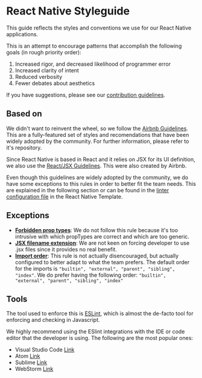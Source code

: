 # React Native Styleguide

This guide reflects the styles and conventions we use for our React Native applications. 

This is an attempt to encourage patterns that accomplish the following goals (in
rough priority order):

 1. Increased rigor, and decreased likelihood of programmer error
 1. Increased clarity of intent
 1. Reduced verbosity
 1. Fewer debates about aesthetics

If you have suggestions, please see our [contribution guidelines](/#contributing).

## Based on

We didn't want to reinvent the wheel, so we follow the [Airbnb Guidelines](https://github.com/airbnb/javascript). This are a fully-featured set of styles and recomendations that have been widely adopted by the community. For further information, please refer to it's repository.

Since React Native is based in React and it relies on JSX for its UI definition, we also use the [React/JSX Guidelines](https://github.com/airbnb/javascript/tree/master/react). This were also created by Airbnb. 

Even though this guidelines are widely adopted by the community, we do have some exceptions to this rules in order to better fit the team needs. This are explained in the following section or can be found in the [linter configuration file](https://github.com/moove-it/react-native-template/blob/master/.eslintrc.json) in the React Native Template.

## Exceptions

* **[Forbidden prop types](https://github.com/yannickcr/eslint-plugin-react/blob/master/docs/rules/forbid-prop-types.md)**: We do not follow this rule because it's too intrusive with which propTypes are correct and which are too generic.
* **[JSX filename extension](https://github.com/yannickcr/eslint-plugin-react/blob/master/docs/rules/jsx-filename-extension.md)**: We are not keen on forcing developer to use .jsx files since it provides no real benefit.
* **[Import order](https://github.com/benmosher/eslint-plugin-import/blob/master/docs/rules/order.md)**: This rule is not actually disencouraged, but actually configured to better adapt to what the team prefers. The default order for the imports is `"builtin", "external", "parent", "sibling", "index"`. We do prefer having the following order: `"builtin", "external", "parent", "sibling", "index"`

## Tools

The tool used to enforce this is [ESLint](https://eslint.org/), which is almost the de-facto tool for enforcing and checking in Javascript. 

We highly recommend using the ESlint integrations with the IDE or code editor that the developer is using. The following are the most popular ones:

* Visual Studio Code [Link](https://marketplace.visualstudio.com/items?itemName=dbaeumer.vscode-eslint)
* Atom [Link](https://atom.io/packages/linter-eslint)
* Sublime [Link](https://packagecontrol.io/packages/ESLint)
* WebStorm [Link](https://www.jetbrains.com/help/webstorm/eslint.html)